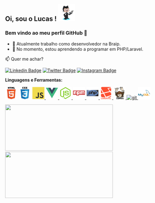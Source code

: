 ## Oi, sou o Lucas ! <img src="./image/octocat-lucas.png" alt="Oi, sou o Lucas !" width="55" height="55">

### Bem vindo ao meu perfil GitHub 👋

- 🔭 Atualmente trabalho como desenvolvedor na Braip.
- 🌱 No momento, estou aprendendo a programar em PHP/Laravel.

📫 Quer me achar?

[![Linkedin Badge](https://img.shields.io/badge/-LinkedIn-blue?style=flat-square&logo=Linkedin&logoColor=white&link=https://www.linkedin.com/in/rafael-ferreira-dos-santos-b8499a161/)](https://www.linkedin.com/in/caslur/)
[![Twitter Badge](https://img.shields.io/badge/-Twitter-1ca0f1?style=flat-square&labelColor=1ca0f1&logo=twitter&logoColor=white&link=https://twitter.com/rs12_official)](https://twitter.com/caslur___)
[![Instagram Badge](https://img.shields.io/badge/-Instagram-cc2366?style=flat-square&labelColor=cc2366&logo=instagram&logoColor=white&link=https://www.instagram.com/rafasantos.12/)](https://www.instagram.com/caslur___/)

**Linguagens e Ferramentas:**

<p align="left"> <img src="https://raw.githubusercontent.com/devicons/devicon/master/icons/html5/html5-original-wordmark.svg" alt="html5" width="40" height="40"/> <img src="https://raw.githubusercontent.com/devicons/devicon/master/icons/css3/css3-original-wordmark.svg" alt="css3" width="40" height="40"/> </a> <a href="https://developer.mozilla.org/en-US/docs/Web/JavaScript" target="_blank"> <img src="https://raw.githubusercontent.com/devicons/devicon/master/icons/javascript/javascript-original.svg" alt="javascript" width="40" height="40"/> <img src="https://raw.githubusercontent.com/devicons/devicon/master/icons/vuejs/vuejs-original.svg" alt="html5" width="40" height="40"/> <img src="https://raw.githubusercontent.com/devicons/devicon/master/icons/nodejs/nodejs-original.svg" alt="html5" width="40" height="40"/> <img src="https://raw.githubusercontent.com/devicons/devicon/master/icons/npm/npm-original-wordmark.svg" alt="html5" width="40" height="40"/> <img src="https://raw.githubusercontent.com/devicons/devicon/master/icons/php/php-original.svg" alt="html5" width="40" height="40"/> <img src="https://raw.githubusercontent.com/devicons/devicon/master/icons/laravel/laravel-plain-wordmark.svg" alt="html5" width="40" height="40"/> <img src="https://raw.githubusercontent.com/devicons/devicon/master/icons/composer/composer-original.svg" alt="html5" width="40" height="40"/> <a href="https://git-scm.com/" target="_blank"> <img src="https://www.vectorlogo.zone/logos/git-scm/git-scm-icon.svg" alt="git" width="40" height="40"/> </a> <a href="https://www.w3.org/html/" target="_blank">  </a>  </a> <a href="https://www.mysql.com/" target="_blank"> <img src="https://raw.githubusercontent.com/devicons/devicon/master/icons/mysql/mysql-original-wordmark.svg" alt="mysql" width="40" height="40"/> </a> <a href="https://www.photoshop.com/en" target="_blank"> </a> </p>

<p>
  <img height="150em" width="350px" src="https://github-readme-stats.vercel.app/api/top-langs/?username=r0drigu3s&exclude_repo=KNN-Image-Classification&show_icons=true&hide_border=true&layout=compact&langs_count=8&theme=radical"/> <img height="150em" width="350px" src="https://github-readme-stats.vercel.app/api?username=r0drigu3s&show_icons=true&hide_border=true&&count_private=true&include_all_commits=true&theme=radical" />
</p>
